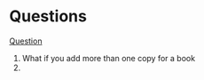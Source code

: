 # Questions
[Question](https://docs.google.com/document/d/1bXsVN-7f31IGFoa6pTUJcEfbZy69zcVsPwJtCW1LEUQ/edit?usp=sharing)
1. What if you add more than one copy for a book
2. 